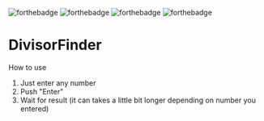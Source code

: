 ![forthebadge](https://forthebadge.com/images/badges/built-with-love.svg)
![forthebadge](https://forthebadge.com/images/badges/for-sharks.svg)
![forthebadge](https://forthebadge.com/images/badges/for-robots.svg)
![forthebadge](https://forthebadge.com/images/badges/for-you.svg)
# DivisorFinder
How to use
1. Just enter any number
2. Push "Enter"
3. Wait for result (it can takes a little bit longer depending on number you entered)
